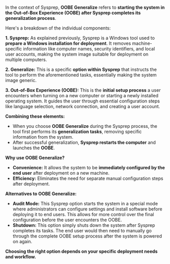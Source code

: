 In the context of Sysprep, **OOBE Generalize** refers to **starting the system in the Out-of-Box Experience (OOBE) after Sysprep completes its generalization process**.

Here's a breakdown of the individual components:

**1. Sysprep:** As explained previously, Sysprep is a Windows tool used to **prepare a Windows installation for deployment**. It removes machine-specific information like computer names, security identifiers, and local user accounts, making the system image suitable for deployment on multiple computers.

**2. Generalize:** This is a specific **option within Sysprep** that instructs the tool to perform the aforementioned tasks, essentially making the system image generic.

**3. Out-of-Box Experience (OOBE):** This is the **initial setup process** a user encounters when turning on a new computer or starting a newly installed operating system. It guides the user through essential configuration steps like language selection, network connection, and creating a user account.

**Combining these elements:**

- When you choose **OOBE Generalize** during the Sysprep process, the tool first performs its **generalization tasks**, removing specific information from the system.
- After successful generalization, **Sysprep restarts the computer** and launches the **OOBE**.

**Why use OOBE Generalize?**

- **Convenience:** It allows the system to be **immediately configured by the end user** after deployment on a new machine.
- **Efficiency:** Eliminates the need for separate manual configuration steps after deployment.

**Alternatives to OOBE Generalize:**

- **Audit Mode:** This Sysprep option starts the system in a special mode where administrators can configure settings and install software before deploying it to end users. This allows for more control over the final configuration before the user encounters the OOBE.
- **Shutdown:** This option simply shuts down the system after Sysprep completes its tasks. The end user would then need to manually go through the complete OOBE setup process after the system is powered on again.

**Choosing the right option depends on your specific deployment needs and workflow.**